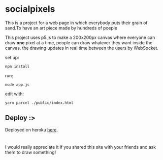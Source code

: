 # socialpixels
This is a project for a web page in which everybody puts their grain of sand.To have an art piece made by hundreds of poeple

This project uses p5.js to make a 200x200px canvas where everyone can draw **one** pixel at a time, people can draw whatever they want inside the canvas. the drawing updates in real time between the users by WebSocket.

set up:
```
npm install
```

run:
```
node app.js
```

edit with:
```
yarn parcel ./public/index.html
```
## Deploy :>
Deployed on heroku [here](https://socialpixels.herokuapp.com/).

#
I would really appreciate it if you shared this site with your friends and ask them to draw something!
